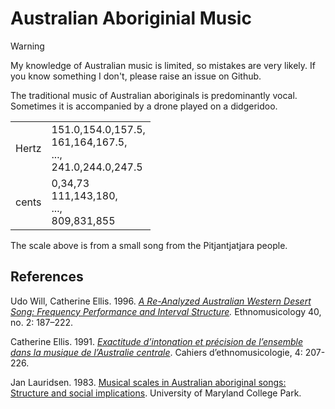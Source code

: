 # Australian Aboriginial Music

> [!warning]
> My knowledge of Australian music is limited, so mistakes are very likely. If you know something I don't, please raise an issue on Github.

The traditional music of Australian aboriginals is predominantly vocal. Sometimes it is accompanied by a drone played on a didgeridoo.

<table>
<tr><td>Hertz</td><td>151.0,154.0,157.5,<br />161,164,167.5,<br />...,<br />241.0,244.0,247.5</td></tr>
<tr><td>cents</td><td>0,34,73<br />111,143,180,<br />...,<br />809,831,855</td></tr>
</table>

The scale above is from a small song from the Pitjantjatjara people.

## References
Udo Will, Catherine Ellis. 1996. *[A Re-Analyzed Australian Western Desert Song: Frequency Performance and Interval Structure](https://doi.org/10.2307/852059).* Ethnomusicology 40, no. 2: 187–222.

Catherine Ellis. 1991. *[Exactitude d’intonation et précision de l’ensemble dans la musique de l’Australie centrale](https://web.archive.org/web/20241118214823/https://journals.openedition.org/ethnomusicologie/1592)*. Cahiers d’ethnomusicologie, 4: 207-226.

Jan Lauridsen. 1983. [Musical scales in Australian aboriginal songs: Structure and social implications](https://nla.gov.au/nla.cat-vn3287519). University of Maryland College Park. 